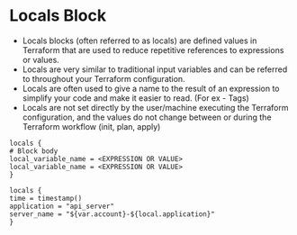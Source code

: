 # Locals Block

- Locals blocks (often referred to as locals) are defined values in Terraform that are used to reduce repetitive references to expressions or values. 
- Locals are very similar to traditional input variables and can be referred to throughout your Terraform configuration. 
- Locals are often used to give a name to the result of an expression to simplify your code and make it easier to read. (For ex - Tags)
- Locals are not set directly by the user/machine executing the Terraform configuration, and the values do not change between or during the Terraform workflow (init, plan, apply)


```hcl
locals {
# Block body
local_variable_name = <EXPRESSION OR VALUE>
local_variable_name = <EXPRESSION OR VALUE>
}

locals {
time = timestamp()
application = "api_server"
server_name = "${var.account}-${local.application}"
}
```